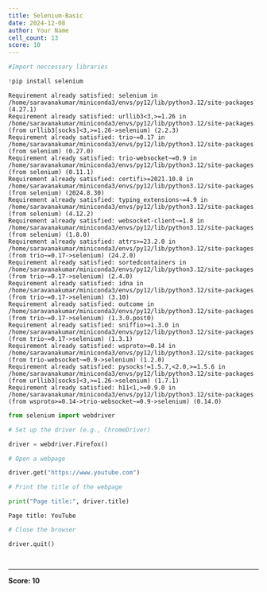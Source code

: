 ```yaml
---
title: Selenium-Basic
date: 2024-12-08
author: Your Name
cell_count: 13
score: 10
---
```


```python
#Import neccessary libraries
```


```python
!pip install selenium
```

    Requirement already satisfied: selenium in /home/saravanakumar/miniconda3/envs/py12/lib/python3.12/site-packages (4.27.1)
    Requirement already satisfied: urllib3<3,>=1.26 in /home/saravanakumar/miniconda3/envs/py12/lib/python3.12/site-packages (from urllib3[socks]<3,>=1.26->selenium) (2.2.3)
    Requirement already satisfied: trio~=0.17 in /home/saravanakumar/miniconda3/envs/py12/lib/python3.12/site-packages (from selenium) (0.27.0)
    Requirement already satisfied: trio-websocket~=0.9 in /home/saravanakumar/miniconda3/envs/py12/lib/python3.12/site-packages (from selenium) (0.11.1)
    Requirement already satisfied: certifi>=2021.10.8 in /home/saravanakumar/miniconda3/envs/py12/lib/python3.12/site-packages (from selenium) (2024.8.30)
    Requirement already satisfied: typing_extensions~=4.9 in /home/saravanakumar/miniconda3/envs/py12/lib/python3.12/site-packages (from selenium) (4.12.2)
    Requirement already satisfied: websocket-client~=1.8 in /home/saravanakumar/miniconda3/envs/py12/lib/python3.12/site-packages (from selenium) (1.8.0)
    Requirement already satisfied: attrs>=23.2.0 in /home/saravanakumar/miniconda3/envs/py12/lib/python3.12/site-packages (from trio~=0.17->selenium) (24.2.0)
    Requirement already satisfied: sortedcontainers in /home/saravanakumar/miniconda3/envs/py12/lib/python3.12/site-packages (from trio~=0.17->selenium) (2.4.0)
    Requirement already satisfied: idna in /home/saravanakumar/miniconda3/envs/py12/lib/python3.12/site-packages (from trio~=0.17->selenium) (3.10)
    Requirement already satisfied: outcome in /home/saravanakumar/miniconda3/envs/py12/lib/python3.12/site-packages (from trio~=0.17->selenium) (1.3.0.post0)
    Requirement already satisfied: sniffio>=1.3.0 in /home/saravanakumar/miniconda3/envs/py12/lib/python3.12/site-packages (from trio~=0.17->selenium) (1.3.1)
    Requirement already satisfied: wsproto>=0.14 in /home/saravanakumar/miniconda3/envs/py12/lib/python3.12/site-packages (from trio-websocket~=0.9->selenium) (1.2.0)
    Requirement already satisfied: pysocks!=1.5.7,<2.0,>=1.5.6 in /home/saravanakumar/miniconda3/envs/py12/lib/python3.12/site-packages (from urllib3[socks]<3,>=1.26->selenium) (1.7.1)
    Requirement already satisfied: h11<1,>=0.9.0 in /home/saravanakumar/miniconda3/envs/py12/lib/python3.12/site-packages (from wsproto>=0.14->trio-websocket~=0.9->selenium) (0.14.0)



```python
from selenium import webdriver
```


```python
# Set up the driver (e.g., ChromeDriver)
```


```python
driver = webdriver.Firefox()
```


```python
# Open a webpage
```


```python
driver.get("https://www.youtube.com")
```


```python
# Print the title of the webpage
```


```python
print("Page title:", driver.title)
```

    Page title: YouTube



```python
# Close the browser
```


```python
driver.quit()
```


```python

```


```python

```


---
**Score: 10**

